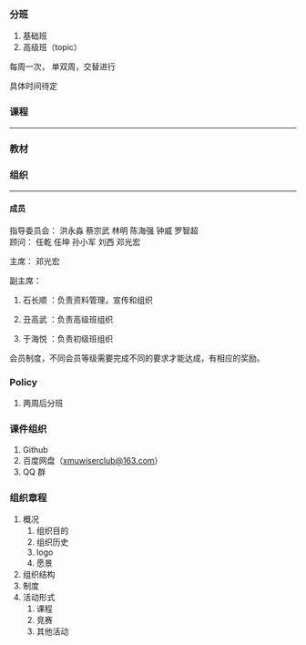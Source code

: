 ### 分班

1. 基础班
2. 高级班（topic）

每周一次， 单双周，交替进行

具体时间待定


### 课程
---

### 教材




### 组织
---

#### 成员
指导委员会： 洪永淼 蔡宗武 林明 陈海强 钟威 罗智超  
顾问： 任乾 任坤 孙小军 刘西 邓光宏

主席： 邓光宏 

副主席：

1. 石长顺 ：负责资料管理，宣传和组织

2. 丑高武 ：负责高级班组织

3. 于海悦 ：负责初级班组织


会员制度，不同会员等级需要完成不同的要求才能达成，有相应的奖励。


### Policy

1. 两周后分班 



### 课件组织 

1. Github
2. 百度网盘（xmuwiserclub@163.com）
3. QQ 群

###  组织章程

1. 概况
	1. 组织目的
	2. 组织历史
	3. logo 
	4. 愿景
2. 组织结构
3. 制度
4. 活动形式
	1. 课程
	2. 竞赛
	3. 其他活动
